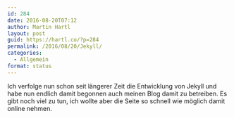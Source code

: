 ```yaml
---
id: 284
date: 2016-08-20T07:12
author: Martin Hartl
layout: post
guid: https://hartl.co/?p=284
permalink: /2016/08/20/Jekyll/
categories:
  - Allgemein
format: status
---
```

Ich verfolge nun schon seit längerer Zeit die Entwicklung von Jekyll und habe nun endlich damit begonnen auch meinen Blog damit zu betreiben. Es gibt noch viel zu tun, ich wollte aber die Seite so schnell wie möglich damit online nehmen.